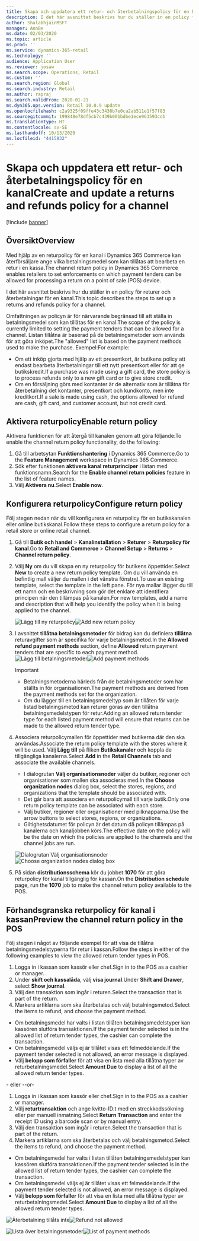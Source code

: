 ```yaml
---
title: Skapa och uppdatera ett retur- och återbetalningspolicy för en kanal
description: I det här avsnittet beskrivs hur du ställer in en policy för returer och återbetalningar för en kanal.
author: ShalabhjainMSFT
manager: AnnBe
ms.date: 02/03/2020
ms.topic: article
ms.prod: ''
ms.service: dynamics-365-retail
ms.technology: ''
audience: Application User
ms.reviewer: josaw
ms.search.scope: Operations, Retail
ms.custom: ''
ms.search.region: Global
ms.search.industry: Retail
ms.author: rapraj
ms.search.validFrom: 2020-01-21
ms.dyn365.ops.version: Retail 10.0.9 update
ms.openlocfilehash: c2a9325f09ffe43c3436b7e0ca2ab511e1f57f83
ms.sourcegitcommit: 199848e78df5cb7c439b001bdbe1ece963593cdb
ms.translationtype: HT
ms.contentlocale: sv-SE
ms.lasthandoff: 10/13/2020
ms.locfileid: "4415932"
---
```

# <a name="create-and-update-a-returns-and-refunds-policy-for-a-channel"></a><span data-ttu-id="d60f5-103">Skapa och uppdatera ett retur- och återbetalningspolicy för en kanal</span><span class="sxs-lookup"><span data-stu-id="d60f5-103">Create and update a returns and refunds policy for a channel</span></span>

[!include [banner](includes/banner.md)]

## <a name="overview"></a><span data-ttu-id="d60f5-104">Översikt</span><span class="sxs-lookup"><span data-stu-id="d60f5-104">Overview</span></span>

<span data-ttu-id="d60f5-105">Med hjälp av en returpolicy för en kanal i Dynamics 365 Commerce kan återförsäljare ange vilka betalningsmedel som kan tillåtas att bearbeta en retur i en kassa.</span><span class="sxs-lookup"><span data-stu-id="d60f5-105">The channel return policy in Dynamics 365 Commerce enables retailers to set enforcements on which payment tenders can be allowed for processing a return on a point of sale (POS) device.</span></span>  

<span data-ttu-id="d60f5-106">I det här avsnittet beskrivs hur du ställer in en policy för returer och återbetalningar för en kanal.</span><span class="sxs-lookup"><span data-stu-id="d60f5-106">This topic describes the steps to set up a returns and refunds policy for a channel.</span></span>

<span data-ttu-id="d60f5-107">Omfattningen av policyn är för närvarande begränsad till att ställa in betalningsmedel som kan tillåtas för en kanal.</span><span class="sxs-lookup"><span data-stu-id="d60f5-107">The scope of the policy is currently limited to setting the payment tenders that can be allowed for a channel.</span></span> <span data-ttu-id="d60f5-108">Listan tillåtna är baserad på de betalningsmetoder som används för att göra inköpet.</span><span class="sxs-lookup"><span data-stu-id="d60f5-108">The "allowed" list is based on the payment methods used to make the purchase.</span></span> <span data-ttu-id="d60f5-109">Exempel:</span><span class="sxs-lookup"><span data-stu-id="d60f5-109">For example:</span></span>

- <span data-ttu-id="d60f5-110">Om ett inköp gjorts med hjälp av ett presentkort, är butikens policy att endast bearbeta återbetalningar till ett nytt presentkort eller för att ge butikskredit.</span><span class="sxs-lookup"><span data-stu-id="d60f5-110">If a purchase was made using a gift card, the store policy is to process refunds only to a new gift card or to give store credit.</span></span> 
- <span data-ttu-id="d60f5-111">Om en försäljning görs med kontanter är de alternativ som är tillåtna för återbetalning det kontanter, presentkort och kundkonto, men inte kreditkort.</span><span class="sxs-lookup"><span data-stu-id="d60f5-111">If a sale is made using cash, the options allowed for refund are cash, gift card, and customer account, but not credit card.</span></span> 


## <a name="enable-return-policy"></a><span data-ttu-id="d60f5-112">Aktivera returpolicy</span><span class="sxs-lookup"><span data-stu-id="d60f5-112">Enable return policy</span></span>

<span data-ttu-id="d60f5-113">Aktivera funktionen för att återgå till kanalen genom att göra följande:</span><span class="sxs-lookup"><span data-stu-id="d60f5-113">To enable the channel return policy functionality, do the following:</span></span>

1. <span data-ttu-id="d60f5-114">Gå till arbetsytan **Funktionshantering** i Dynamics 365 Commerce.</span><span class="sxs-lookup"><span data-stu-id="d60f5-114">Go to the **Feature Management** workspace in Dynamics 365 Commerce.</span></span>
2. <span data-ttu-id="d60f5-115">Sök efter funktionen **aktivera kanal returprinciper** i listan med funktionsnamn.</span><span class="sxs-lookup"><span data-stu-id="d60f5-115">Search for the **Enable channel return policies** feature in the list of feature names.</span></span>
3. <span data-ttu-id="d60f5-116">Välj **Aktivera nu**.</span><span class="sxs-lookup"><span data-stu-id="d60f5-116">Select **Enable now**.</span></span> 

## <a name="configure-return-policy"></a><span data-ttu-id="d60f5-117">Konfigurera returpolicy</span><span class="sxs-lookup"><span data-stu-id="d60f5-117">Configure return policy</span></span>

<span data-ttu-id="d60f5-118">Följ stegen nedan när du vill konfigurera en returpolicy för en butikskanalen eller online butikskanal.</span><span class="sxs-lookup"><span data-stu-id="d60f5-118">Follow these steps to configure a return policy for a retail store or online retail channel.</span></span>

1. <span data-ttu-id="d60f5-119">Gå till **Butik och handel** \> **Kanalinstallation** \> **Returer** \> **Returpolicy för kanal**.</span><span class="sxs-lookup"><span data-stu-id="d60f5-119">Go to **Retail and Commerce** \> **Channel Setup** \> **Returns** \> **Channel return policy**.</span></span>

2. <span data-ttu-id="d60f5-120">Välj **Ny** om du vill skapa en ny returpolicy för butikens öppettider.</span><span class="sxs-lookup"><span data-stu-id="d60f5-120">Select **New** to create a new return policy template.</span></span> <span data-ttu-id="d60f5-121">Om du vill använda en befintlig mall väljer du mallen i det vänstra fönstret.</span><span class="sxs-lookup"><span data-stu-id="d60f5-121">To use an existing template, select the template in the left pane.</span></span> <span data-ttu-id="d60f5-122">För nya mallar lägger du till ett namn och en beskrivning som gör det enklare att identifiera principen när den tillämpas på kanalen.</span><span class="sxs-lookup"><span data-stu-id="d60f5-122">For new templates, add a name and description that will help you identify the policy when it is being applied to the channel.</span></span>

   <span data-ttu-id="d60f5-123">![Lägg till ny returpolicy](media/Return-policy-page1.png "Lägg till ny returpolicy")</span><span class="sxs-lookup"><span data-stu-id="d60f5-123">![Add new return policy](media/Return-policy-page1.png "Add new return rolicy")</span></span>
     
   
3. <span data-ttu-id="d60f5-124">I avsnittet **tillåtna betalningsmetoder** för bidrag kan du definiera **tillåtna** returavgifter som är specifika för varje betalningsmetod.</span><span class="sxs-lookup"><span data-stu-id="d60f5-124">In the **Allowed refund payment methods** section, define **Allowed** return payment tenders that are specific to each payment method.</span></span>
   <span data-ttu-id="d60f5-125">![Lägg till betalningsmetoder](media/Return-policy-page2.PNG "Ange tillåtna betalningsmetoder per betalningstyp")</span><span class="sxs-lookup"><span data-stu-id="d60f5-125">![Add payment methods](media/Return-policy-page2.PNG "Set allowed payment methods per payment type")</span></span>
   
    > [!IMPORTANT]
    > - <span data-ttu-id="d60f5-126">Betalningsmetoderna härleds från de betalningsmetoder som har ställts in för organisationen.</span><span class="sxs-lookup"><span data-stu-id="d60f5-126">The payment methods are derived from the payment methods set for the organization.</span></span>
    > - <span data-ttu-id="d60f5-127">Om du lägger till en betalningsmedeltyp som är tillåten för varje listad betalningsmetod kan returer göras av den tillåtna betalningsmedelstypen för retur.</span><span class="sxs-lookup"><span data-stu-id="d60f5-127">Adding an allowed return tender type for each listed payment method will ensure that returns can be made to the allowed return tender type.</span></span>
    
4. <span data-ttu-id="d60f5-128">Associera returpolicymallen för öppettider med butikerna där den ska användas.</span><span class="sxs-lookup"><span data-stu-id="d60f5-128">Associate the return policy template with the stores where it will be used.</span></span> <span data-ttu-id="d60f5-129">Välj **Lägg till** på fliken **Butikskanaler** och koppla de tillgängliga kanalerna.</span><span class="sxs-lookup"><span data-stu-id="d60f5-129">Select **Add** in the **Retail Channels** tab and associate the available channels.</span></span> 

    - <span data-ttu-id="d60f5-130">I dialogrutan **Välj organisationsnoder** väljer du butiker, regioner och organisationer som mallen ska associeras med.</span><span class="sxs-lookup"><span data-stu-id="d60f5-130">In the **Choose organization nodes** dialog box, select the stores, regions, and organizations that the template should be associated with.</span></span>
    - <span data-ttu-id="d60f5-131">Det går bara att associera en returpolicymall till varje butik.</span><span class="sxs-lookup"><span data-stu-id="d60f5-131">Only one return policy template can be associated with each store.</span></span>
    - <span data-ttu-id="d60f5-132">Välj butiker, regioner eller organisationer med pilknapparna.</span><span class="sxs-lookup"><span data-stu-id="d60f5-132">Use the arrow buttons to select stores, regions, or organizations.</span></span>
    - <span data-ttu-id="d60f5-133">Giltighetsdatumet för policyn är det datum då policyn tillämpas på kanalerna och kanaljobben körs.</span><span class="sxs-lookup"><span data-stu-id="d60f5-133">The effective date on the policy will be the date on which the policies are applied to the channels and the channel jobs are run.</span></span> 

    <span data-ttu-id="d60f5-134">![Dialogrutan Välj organisationsnoder](media/Return-policy-page3.PNG "Dialogrutan Välj organisationsnoder")</span><span class="sxs-lookup"><span data-stu-id="d60f5-134">![Choose organization nodes dialog box](media/Return-policy-page3.PNG "Choose organization nodes dialog box")</span></span>

5. <span data-ttu-id="d60f5-135">På sidan **distributionsschema** kör du jobbet **1070** för att göra returpolicy för kanal tillgänglig för kassan.</span><span class="sxs-lookup"><span data-stu-id="d60f5-135">On the **Distribution schedule** page, run the **1070** job to make the channel return policy available to the POS.</span></span>

## <a name="preview-the-channel-return-policy-in-the-pos"></a><span data-ttu-id="d60f5-136">Förhandsgranska returpolicy för kanal i kassan</span><span class="sxs-lookup"><span data-stu-id="d60f5-136">Preview the channel return policy in the POS</span></span>

<span data-ttu-id="d60f5-137">Följ stegen i något av följande exempel för att visa de tillåtna betalningsmedelstyperna för retur i kassan.</span><span class="sxs-lookup"><span data-stu-id="d60f5-137">Follow the steps in either of the following examples to view the allowed return tender types in POS.</span></span>

1. <span data-ttu-id="d60f5-138">Logga in i kassan som kassör eller chef.</span><span class="sxs-lookup"><span data-stu-id="d60f5-138">Sign in to the POS as a cashier or manager.</span></span>
2. <span data-ttu-id="d60f5-139">Under **skift och kassalåda**, välj **visa journal**.</span><span class="sxs-lookup"><span data-stu-id="d60f5-139">Under **Shift and Drawer**, select **Show journal**.</span></span>
3. <span data-ttu-id="d60f5-140">Välj den transaktion som ingår i returen.</span><span class="sxs-lookup"><span data-stu-id="d60f5-140">Select the transaction that is part of the return.</span></span> 
4. <span data-ttu-id="d60f5-141">Markera artiklarna som ska återbetalas och välj betalningsmetod.</span><span class="sxs-lookup"><span data-stu-id="d60f5-141">Select the items to refund, and choose the payment method.</span></span>  
- <span data-ttu-id="d60f5-142">Om betalningsmedel har valts i listan tillåten betalningsmedelstyper kan kassören slutföra transaktionen.</span><span class="sxs-lookup"><span data-stu-id="d60f5-142">If the payment tender selected is in the allowed list of return tender types, the cashier can complete the transaction.</span></span>
- <span data-ttu-id="d60f5-143">Om betalningsmedel väljs ej är tillåtet visas ett felmeddelande.</span><span class="sxs-lookup"><span data-stu-id="d60f5-143">If the payment tender selected is not allowed, an error message is displayed.</span></span>
- <span data-ttu-id="d60f5-144">Välj **belopp som förfaller** för att visa en lista med alla tillåtna typer av returbetalningsmedel.</span><span class="sxs-lookup"><span data-stu-id="d60f5-144">Select **Amount Due** to display a list of all the allowed return tender types.</span></span>

<span data-ttu-id="d60f5-145">- eller -</span><span class="sxs-lookup"><span data-stu-id="d60f5-145">-or-</span></span>

1. <span data-ttu-id="d60f5-146">Logga in i kassan som kassör eller chef.</span><span class="sxs-lookup"><span data-stu-id="d60f5-146">Sign in to the POS as a cashier or manager.</span></span>
2. <span data-ttu-id="d60f5-147">Välj **returtransaktion** och ange kvitto-ID:t med en streckkodssökning eller per manuell inmatning.</span><span class="sxs-lookup"><span data-stu-id="d60f5-147">Select **Return Transaction** and enter the receipt ID using a barcode scan or by manual entry.</span></span> 
3. <span data-ttu-id="d60f5-148">Välj den transaktion som ingår i returen.</span><span class="sxs-lookup"><span data-stu-id="d60f5-148">Select the transaction that is part of the return.</span></span> 
4. <span data-ttu-id="d60f5-149">Markera artiklarna som ska återbetalas och välj betalningsmetod.</span><span class="sxs-lookup"><span data-stu-id="d60f5-149">Select the items to refund, and choose the payment method.</span></span>  
- <span data-ttu-id="d60f5-150">Om betalningsmedel har valts i listan tillåten betalningsmedelstyper kan kassören slutföra transaktionen.</span><span class="sxs-lookup"><span data-stu-id="d60f5-150">If the payment tender selected is in the allowed list of return tender types, the cashier can complete the transaction.</span></span>
- <span data-ttu-id="d60f5-151">Om betalningsmedel väljs ej är tillåtet visas ett felmeddelande.</span><span class="sxs-lookup"><span data-stu-id="d60f5-151">If the payment tender selected is not allowed, an error message is displayed.</span></span>
- <span data-ttu-id="d60f5-152">Välj **belopp som förfaller** för att visa en lista med alla tillåtna typer av returbetalningsmedel.</span><span class="sxs-lookup"><span data-stu-id="d60f5-152">Select **Amount Due** to display a list of all the allowed return tender types.</span></span>

<span data-ttu-id="d60f5-153">![Återbetalning tillåts inte](media/Return-policy-page6.png "Återbetalningstyp tillåts inte")</span><span class="sxs-lookup"><span data-stu-id="d60f5-153">![Refund not allowed](media/Return-policy-page6.png "Refund type not allowed")</span></span>



<span data-ttu-id="d60f5-154">![Lista över betalningsmetoder](media/Return-policy-page5.PNG "Återbetalningstyp tillåts")</span><span class="sxs-lookup"><span data-stu-id="d60f5-154">![List of payment methods](media/Return-policy-page5.PNG "Refund types allowed")</span></span>
